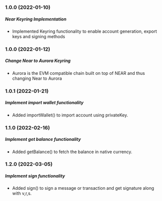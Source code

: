 ### 1.0.0 (2022-01-10)

##### Near Keyring Implementation

- Implemented Keyring functionality to enable account generation, export keys and signing methods

### 1.0.0 (2022-01-12)

##### Change Near to Aurora Keyring

- Aurora is the EVM compatible chain built on top of NEAR and thus changing Near to Aurora

### 1.0.1 (2022-01-21)

##### Implement import wallet functionality

- Added importWallet() to import account using privateKey.

### 1.1.0 (2022-02-16)

##### Implement get balance functionality

- Added getBalance() to fetch the balance in native currency.

### 1.2.0 (2022-03-05)

##### Implement sign functionality

- Added sign() to sign a message or transaction and get signature along with v,r,s.

